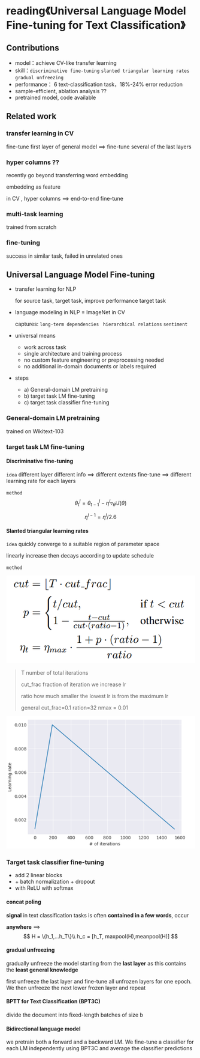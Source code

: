 # reading《Universal Language Model Fine-tuning for Text Classification》

## Contributions 

- model：achieve CV-like transfer learning
- skill：`discriminative fine-tuning` `slanted triangular learning rates` `gradual unfreezing` 
- performance： 6 text-classification task，18%-24% error reduction
- sample-efficient,  ablation analysis ??
- pretrained model, code available

## Related work

### transfer learning in CV

fine-tune first layer of general model  ==>  fine-tune several of the last layers

### hyper columns ??

recently go beyond transferring word embedding

embedding as feature

in CV , hyper columns  ==> end-to-end fine-tune

### multi-task learning 

trained from scratch 

### fine-tuning

 success in similar task, failed in unrelated ones

## Universal Language Model Fine-tuning 

- transfer learning for NLP

  for source task, target task, improve performance  target task

- language modeling in NLP   =  ImageNet in CV

  captures: `long-term dependencies ` `hierarchical relations` `sentiment `

- universal means

  - work across task
  - single architecture and training
    process 
  - no custom feature engineering or preprocessing needed
  - no additional in-domain documents or labels  required

- steps

  - a) General-domain LM pretraining 
  - b) target task LM fine-tuning 
  - c) target task classifier fine-tuning

### General-domain LM pretraining

trained on Wikitext-103 

### target task LM fine-tuning 

#### Discriminative fine-tuning 

`idea`    different layer different info  ==> different extents fine-tune  ==> different  learning rate for each layers

`method`   
$$
\theta^l_t = \theta^l_{t-1} - \eta^l\triangledown_{\theta^l} J(\theta)
$$

$$
\eta^{l-1} = \eta^l/2.6
$$

#### Slanted triangular learning rates 

`idea`  quickly converge to a suitable region of parameter space

linearly increase then decays according to update schedule

`method` 

![1547647638982](./pic/1547647638982.png)

> T   number of total iterations
>
> cut_frac    fraction of iteration we increase lr
>
> ratio  how much smaller the lowest lr is from the maximum lr
>
> general cut_frac=0.1   ration=32 nmax = 0.01

![1547648647568](./pic/1547648647568.png)

### Target task classifier fine-tuning 

- add 2 linear blocks
- \+ batch normalization \+ dropout
- with ReLU with softmax

#### concat poling

**signal** in text classification tasks is often **contained in a few words**, occur

**anywhere**  ==>  
$$
H = \{h_1,...h_T\}\\
h_c = [h_T, maxpool(H),meanpool(H)]
$$




#### gradual unfreezing 

gradually unfreeze the model starting from the **last layer** as this contains the **least general knowledge**

first unfreeze the last layer and fine-tune all unfrozen layers for one epoch. We then unfreeze the next lower frozen layer and repeat 

#### BPTT for Text Classification (BPT3C) 

divide the document into fixed-length batches of size b 

#### Bidirectional language model 

we pretrain both a forward and a backward LM. We fine-tune a classifier for each LM independently using BPT3C and average the classifier predictions